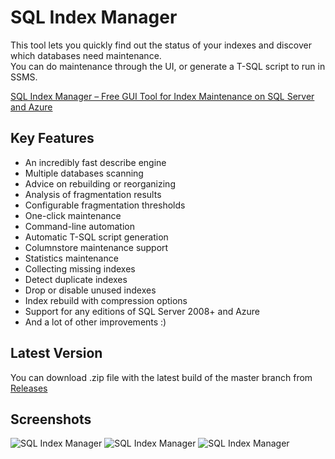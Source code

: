 ﻿# SQL Index Manager

This tool lets you quickly find out the status of your indexes and discover which databases need maintenance.   
You can do maintenance through the UI, or generate a T-SQL script to run in SSMS.

[SQL Index Manager – Free GUI Tool for Index Maintenance on SQL Server and Azure](https://www.codeproject.com/Articles/5162340/SQL-Index-Manager-Free-GUI-Tool-for-Index-Maintena)

## Key Features

* An incredibly fast describe engine
* Multiple databases scanning
* Advice on rebuilding or reorganizing
* Analysis of fragmentation results
* Configurable fragmentation thresholds
* One-click maintenance
* Command-line automation
* Automatic T-SQL script generation
* Columnstore maintenance support
* Statistics maintenance
* Collecting missing indexes
* Detect duplicate indexes
* Drop or disable unused indexes
* Index rebuild with compression options
* Support for any editions of SQL Server 2008+ and Azure
* And a lot of other improvements :)

## Latest Version

You can download .zip file with the latest build of the master branch from [Releases](https://github.com/sergeysyrovatchenko/SQLIndexManager/releases)

## Screenshots

![SQL Index Manager](https://habrastorage.org/webt/kp/51/5j/kp515jeoogbtnlvrtsmtjbhnr20.png)
![SQL Index Manager](https://habrastorage.org/webt/kg/tm/v7/kgtmv7iwn3smu5-lu9bz0nmt_kk.png)
![SQL Index Manager](https://habrastorage.org/webt/cg/-q/ya/cg-qyao9faekhlogcddlur3qp_a.png)
